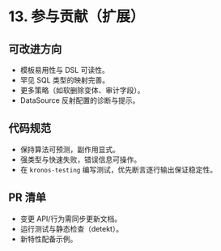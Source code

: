 # 13. 参与贡献（扩展）

## 可改进方向
- 模板易用性与 DSL 可读性。
- 罕见 SQL 类型的映射完善。
- 更多策略（如软删除变体、审计字段）。
- DataSource 反射配置的诊断与提示。

## 代码规范
- 保持算法可预测，副作用显式。
- 强类型与快速失败，错误信息可操作。
- 在 `kronos-testing` 编写测试，优先断言逐行输出保证稳定性。

## PR 清单
- 变更 API/行为需同步更新文档。
- 运行测试与静态检查（detekt）。
- 新特性配备示例。